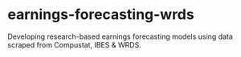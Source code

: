 # earnings-forecasting-wrds
Developing research-based earnings forecasting models using data scraped from Compustat, IBES &amp; WRDS.

